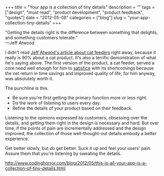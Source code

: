 +++
title = "Your app is a collection of tiny details"
description = ""
tags = ["design", "must read", "product development", "product feedback", "quotes"]
date = "2012-05-08"
categories = ["blog"]
slug = "your-app-collection-tiny-details"
+++



  <p class="dek"><span class="t14">"Getting the details right is the difference between something that delights, and something customers tolerate."</span><br />
&#8212;Jeff Atwood</p>
<p>I didn't read <a href="http://www.codinghorror.com/blog/2012/05/this-is-all-your-app-is-a-collection-of-tiny-details.html">Jeff Atwood's article about cat feeders</a> right away, because it really is 90% about a cat product. It's also a terrific demonstration of what he's saying above. The first version of the product, a cat feeder, served a core need well enough for him to <a href="http://en.wikipedia.org/wiki/Satisficing">satisfice</a> with its shortcomings because the net return in time savings and improved quality of life, for him anyway, was absolutely worth it. </p>
<p>The punchline is this. </p>
<ul>
<li>Be sure you're first getting the primary function more or less right.</li>
<li>Do the work of listening to users every day.</li>
<li>Refine the details of your product based on their feedback.</li>
</ul>
<p>Listening to the opinions expressed by customers, obsessing over the details, and getting them right in the design is necessary and hard. But over time, if the points of pain are incrementally addressed and the design improved, the collection of those well-thought-out details embody a better experience. </p>
<p>Get better slowly, but <em>do</em> get better. Suck it up and feel your users' pain. Assure them that you're listening by sweating the details. </p>
    
  <a href="http://www.codinghorror.com/blog/2012/05/this-is-all-your-app-is-a-collection-of-tiny-details.html">http://www.codinghorror.com/blog/2012/05/this-is-all-your-app-is-a-collection-of-tiny-details.html</a>
